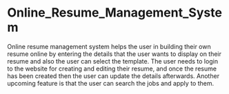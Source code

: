 # Online_Resume_Management_System

Online resume management system helps the user in building their own resume online by entering the details that the user wants to display on their resume and also the user can select the template. The user needs to login to the website for creating and editing their resume, and once the resume has been created then the user can update the details afterwards. Another upcoming feature is that the user can search the jobs and apply to them.
